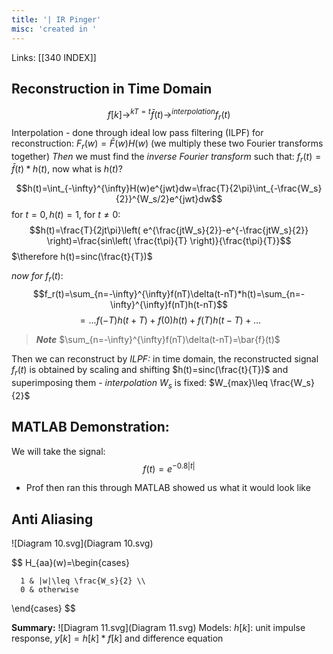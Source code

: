```yaml
---
title: '| IR Pinger'
misc: 'created in '
---
```


Links: [[340 INDEX]]


## Reconstruction in Time Domain

$$f[k] \rightarrow^{kT=t} \bar{f}(t) \rightarrow^{interpolation}f_{r}(t)$$ 
Interpolation - done through ideal low pass filtering (ILPF) for reconstruction:
$F_{r}(w)=\bar{F}(w)H(w)$ (we multiply these two Fourier transforms together)
*Then* we must find the *inverse Fourier transform* such that: $f_{r}(t)=\bar{f}(t)*h(t)$, now what is $h(t)?$ 

$$h(t)=\int_{-\infty}^{\infty}H(w)e^{jwt}dw=\frac{T}{2\pi}\int_{-\frac{W_s}{2}}^{W_s/2}e^{jwt}dw$$
for $t=0, h(t)=1$, for $t \neq 0$:
$$h(t)=\frac{T}{2jt\pi}\left( e^{\frac{jtW_s}{2}}-e^{-\frac{jtW_s}{2}} \right)=\frac{sin\left( \frac{t\pi}{T} \right)}{\frac{t\pi}{T}}$$
$\therefore h(t)=sinc(\frac{t}{T})$

*now for* $f_r(t)$:
$$f_r(t)=\sum_{n=-\infty}^{\infty}f(nT)\delta(t-nT)*h(t)=\sum_{n=-\infty}^{\infty}f(nT)h(t-nT)$$
$$=...f(-T)h(t+T)+f(0)h(t)+f(T)h(t-T)+...$$
> ***Note*** $\sum_{n=-\infty}^{\infty}f(nT)\delta(t-nT)=\bar{f}(t)$

Then we can reconstruct by *ILPF:* in time domain, the reconstructed signal $f_r(t)$ is obtained by scaling and shifting $h(t)=sinc(\frac{t}{T})$ and superimposing them - *interpolation*
$W_s$ is fixed: $W_{max}\leq \frac{W_s}{2}$
## MATLAB Demonstration:

We will take the signal: $$f(t)=e^{-0.8|t|}$$
- Prof then ran this through MATLAB showed us what it would look like


## Anti Aliasing

![Diagram 10.svg](Diagram 10.svg)

$$
H_{aa}(w)=\begin{cases} 
      
      1 & |w|\leq \frac{W_s}{2} \\
      0 & otherwise 
   \end{cases}
$$


**Summary:**
![Diagram 11.svg](Diagram 11.svg)
Models: $h[k]$: unit impulse response, $y[k]=h[k]*f[k]$ and difference equation